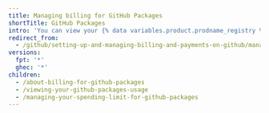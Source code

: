 ```yaml
---
title: Managing billing for GitHub Packages
shortTitle: GitHub Packages
intro: 'You can view your {% data variables.product.prodname_registry %} usage and set a spending limit for {% data variables.product.prodname_registry %}.'
redirect_from:
  - /github/setting-up-and-managing-billing-and-payments-on-github/managing-billing-for-github-packages
versions:
  fpt: '*'
  ghec: '*'
children:
  - /about-billing-for-github-packages
  - /viewing-your-github-packages-usage
  - /managing-your-spending-limit-for-github-packages
---
```


